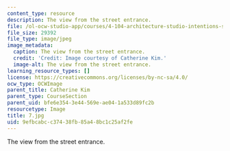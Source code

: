 ```yaml
---
content_type: resource
description: The view from the street entrance.
file: /ol-ocw-studio-app/courses/4-104-architecture-studio-intentions-spring-2005/9efbcabcc37438fb85a48bc1c25af2fe_7.jpg
file_size: 29392
file_type: image/jpeg
image_metadata:
  caption: The view from the street entrance.
  credit: 'Credit: Image courtesy of Catherine Kim.'
  image-alt: The view from the street entrance.
learning_resource_types: []
license: https://creativecommons.org/licenses/by-nc-sa/4.0/
ocw_type: OCWImage
parent_title: Catherine Kim
parent_type: CourseSection
parent_uid: bfe6e354-3e44-569e-ae04-1a533d89fc2b
resourcetype: Image
title: 7.jpg
uid: 9efbcabc-c374-38fb-85a4-8bc1c25af2fe
---
```

The view from the street entrance.